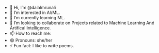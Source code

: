 - 👋 Hi, I’m @dalalmrunali
- 👀 I’m interested in AI/ML.
- 🌱 I’m currently learning ML.
- 💞️ I’m looking to collaborate on Projects related to Machine Learning And Artifical Intelligence.
- 📫 How to reach me:  
- 😄 Pronouns: she/her
- ⚡ Fun fact: I like to write poems.

<!---
dalalmrunali/dalalmrunali is a ✨ special ✨ repository because its `README.md` (this file) appears on your GitHub profile.
You can click the Preview link to take a look at your changes.
--->
